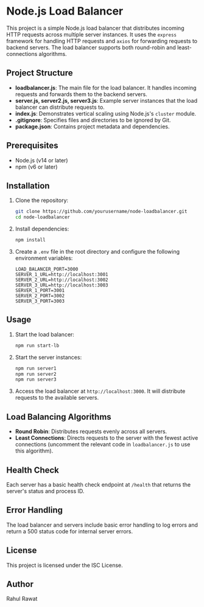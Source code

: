 # Node.js Load Balancer

This project is a simple Node.js load balancer that distributes incoming HTTP requests across multiple server instances. It uses the `express` framework for handling HTTP requests and `axios` for forwarding requests to backend servers. The load balancer supports both round-robin and least-connections algorithms.

## Project Structure

- **loadbalancer.js**: The main file for the load balancer. It handles incoming requests and forwards them to the backend servers.
- **server.js, server2.js, server3.js**: Example server instances that the load balancer can distribute requests to.
- **index.js**: Demonstrates vertical scaling using Node.js's `cluster` module.
- **.gitignore**: Specifies files and directories to be ignored by Git.
- **package.json**: Contains project metadata and dependencies.

## Prerequisites

- Node.js (v14 or later)
- npm (v6 or later)

## Installation

1. Clone the repository:
   ```bash
   git clone https://github.com/yourusername/node-loadbalancer.git
   cd node-loadbalancer
   ```

2. Install dependencies:
   ```bash
   npm install
   ```

3. Create a `.env` file in the root directory and configure the following environment variables:
   ```env
   LOAD_BALANCER_PORT=3000
   SERVER_1_URL=http://localhost:3001
   SERVER_2_URL=http://localhost:3002
   SERVER_3_URL=http://localhost:3003
   SERVER_1_PORT=3001
   SERVER_2_PORT=3002
   SERVER_3_PORT=3003
   ```

## Usage

1. Start the load balancer:
   ```bash
   npm run start-lb
   ```

2. Start the server instances:
   ```bash
   npm run server1
   npm run server2
   npm run server3
   ```

3. Access the load balancer at `http://localhost:3000`. It will distribute requests to the available servers.

## Load Balancing Algorithms

- **Round Robin**: Distributes requests evenly across all servers.
- **Least Connections**: Directs requests to the server with the fewest active connections (uncomment the relevant code in `loadbalancer.js` to use this algorithm).

## Health Check

Each server has a basic health check endpoint at `/health` that returns the server's status and process ID.

## Error Handling

The load balancer and servers include basic error handling to log errors and return a 500 status code for internal server errors.

## License

This project is licensed under the ISC License.

## Author

Rahul Rawat 